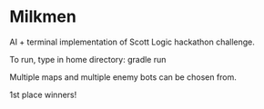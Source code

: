 # Milkmen

AI + terminal implementation of Scott Logic hackathon challenge.

To run, type in home directory:
    gradle run

Multiple maps and multiple enemy bots can be chosen from.

1st place winners!
